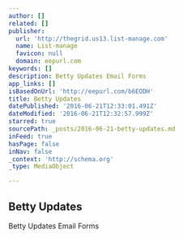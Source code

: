 ```yaml
---
author: []
related: []
publisher:
  url: 'http://thegrid.us13.list-manage.com'
  name: List-manage
  favicon: null
  domain: eepurl.com
keywords: []
description: Betty Updates Email Forms
app_links: []
isBasedOnUrl: 'http://eepurl.com/b6EODH'
title: Betty Updates
datePublished: '2016-06-21T12:33:01.491Z'
dateModified: '2016-06-21T12:32:57.999Z'
starred: true
sourcePath: _posts/2016-06-21-betty-updates.md
inFeed: true
hasPage: false
inNav: false
_context: 'http://schema.org'
_type: MediaObject

---
```

<article style=""><h1>Betty Updates</h1><p>Betty Updates Email Forms</p></article>